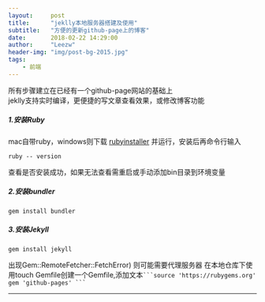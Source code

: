 ```yaml
---
layout:     post
title:      "jeklly本地服务器搭建及使用"
subtitle:   "方便的更新github-page上的博客"
date:       2018-02-22 14:29:00
author:     "Leezw"
header-img: "img/post-bg-2015.jpg"
tags:
    - 前端
---
```


> 
所有步骤建立在已经有一个github-page网站的基础上<br>
jeklly支持实时编译，更便捷的写文章查看效果，或修改博客功能


##### **1.安装Ruby**
mac自带ruby，windows则下载 [ rubyinstaller](https://rubyinstaller.org/) 并运行，安装后再命令行输入

	ruby -- version

查看是否安装成功，如果无法查看需重启或手动添加bin目录到环境变量


##### **2.安装bundler**
	gem install bundler


##### **3.安装Jekyll**
	gem install jekyll 

出现Gem::RemoteFetcher::FetchError) 则可能需要代理服务器 在本地仓库下使用touch Gemfile创建一个Gemfile,添加文本` ```source 'https://rubygems.org' gem 'github-pages' ``` `
	




---


